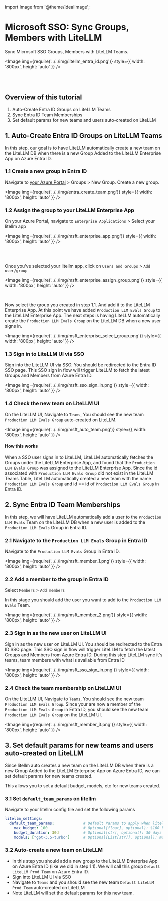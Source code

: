 import Image from '@theme/IdealImage';

# Microsoft SSO: Sync Groups, Members with LiteLLM

Sync Microsoft SSO Groups, Members with LiteLLM Teams. 

<Image img={require('../../img/litellm_entra_id.png')}  style={{ width: '800px', height: 'auto' }} />

<br />
<br />

## Overview of this tutorial

1. Auto-Create Entra ID Groups on LiteLLM Teams 
2. Sync Entra ID Team Memberships
3. Set default params for new teams and users auto-created on LiteLLM

## 1. Auto-Create Entra ID Groups on LiteLLM Teams 

In this step, our goal is to have LiteLLM automatically create a new team on the LiteLLM DB when there is a new Group Added to the LiteLLM Enterprise App on Azure Entra ID.

### 1.1 Create a new group in Entra ID


Navigate to [your Azure Portal](https://portal.azure.com/) > Groups > New Group. Create a new group. 

<Image img={require('../../img/entra_create_team.png')}  style={{ width: '800px', height: 'auto' }} />

### 1.2 Assign the group to your LiteLLM Enterprise App

On your Azure Portal, navigate to `Enterprise Applications` > Select your litellm app 

<Image img={require('../../img/msft_enterprise_app.png')}  style={{ width: '800px', height: 'auto' }} />

<br />
<br />

Once you've selected your litellm app, click on `Users and Groups` > `Add user/group` 

<Image img={require('../../img/msft_enterprise_assign_group.png')}  style={{ width: '800px', height: 'auto' }} />

<br />

Now select the group you created in step 1.1. And add it to the LiteLLM Enterprise App. At this point we have added `Production LLM Evals Group` to the LiteLLM Enterprise App. The next steps is having LiteLLM automatically create the `Production LLM Evals Group` on the LiteLLM DB when a new user signs in.

<Image img={require('../../img/msft_enterprise_select_group.png')}  style={{ width: '800px', height: 'auto' }} />


### 1.3 Sign in to LiteLLM UI via SSO

Sign into the LiteLLM UI via SSO. You should be redirected to the Entra ID SSO page. This SSO sign in flow will trigger LiteLLM to fetch the latest Groups and Members from Azure Entra ID.

<Image img={require('../../img/msft_sso_sign_in.png')}  style={{ width: '800px', height: 'auto' }} />

### 1.4 Check the new team on LiteLLM UI

On the LiteLLM UI, Navigate to `Teams`, You should see the new team `Production LLM Evals Group` auto-created on LiteLLM. 

<Image img={require('../../img/msft_auto_team.png')}  style={{ width: '800px', height: 'auto' }} />

#### How this works

When a SSO user signs in to LiteLLM, LiteLLM automatically fetches the Groups under the LiteLLM Enterprise App, and found that the `Production LLM Evals Group` was assigned to the LiteLLM Enterprise App. Since the id associated with `Production LLM Evals Group` did not exist in the LiteLLM Teams Table, LiteLLM automatically created a new team with the name `Production LLM Evals Group` and id == id of `Production LLM Evals Group` in Entra ID. 


## 2. Sync Entra ID Team Memberships

In this step, we will have LiteLLM automatically add a user to the `Production LLM Evals` Team on the LiteLLM DB when a new user is added to the `Production LLM Evals` Group in Entra ID.

### 2.1 Navigate to the `Production LLM Evals` Group in Entra ID

Navigate to the `Production LLM Evals` Group in Entra ID.

<Image img={require('../../img/msft_member_1.png')}  style={{ width: '800px', height: 'auto' }} />


### 2.2 Add a member to the group in Entra ID

Select `Members` > `Add members`

In this stage you should add the user you want to add to the `Production LLM Evals` Team.

<Image img={require('../../img/msft_member_2.png')}  style={{ width: '800px', height: 'auto' }} />



### 2.3 Sign in as the new user on LiteLLM UI

Sign in as the new user on LiteLLM UI. You should be redirected to the Entra ID SSO page. This SSO sign in flow will trigger LiteLLM to fetch the latest Groups and Members from Azure Entra ID. During this step LiteLLM sync it's teams, team members with what is available from Entra ID

<Image img={require('../../img/msft_sso_sign_in.png')}  style={{ width: '800px', height: 'auto' }} />



### 2.4 Check the team membership on LiteLLM UI

On the LiteLLM UI, Navigate to `Teams`, You should see the new team `Production LLM Evals Group`. Since your are now a member of the `Production LLM Evals Group` in Entra ID, you should see the new team `Production LLM Evals Group` on the LiteLLM UI.

<Image img={require('../../img/msft_member_3.png')}  style={{ width: '800px', height: 'auto' }} />

## 3. Set default params for new teams and users auto-created on LiteLLM

Since litellm auto creates a new team on the LiteLLM DB when there is a new Group Added to the LiteLLM Enterprise App on Azure Entra ID, we can set default params for new teams created. 

This allows you to set a default budget, models, etc for new teams created. 

### 3.1 Set `default_team_params` on litellm 

Navigate to your litellm config file and set the following params 

```yaml showLineNumbers title="litellm config with default_team_params"
litellm_settings:
  default_team_params:             # Default Params to apply when litellm auto creates a team from SSO IDP provider
    max_budget: 100                # Optional[float], optional): $100 budget for the team
    budget_duration: 30d           # Optional[str], optional): 30 days budget_duration for the team
    models: ["gpt-3.5-turbo"]      # Optional[List[str]], optional): models to be used by the team
```

### 3.2 Auto-create a new team on LiteLLM

- In this step you should add a new group to the LiteLLM Enterprise App on Azure Entra ID (like we did in step 1.1). We will call this group `Default LiteLLM Prod Team` on Azure Entra ID.
- Sign into LiteLLM UI via SSO
- Navigate to `Teams` and you should see the new team `Default LiteLLM Prod Team` auto-created on LiteLLM
- Note LiteLLM will set the default params for this new team. 















